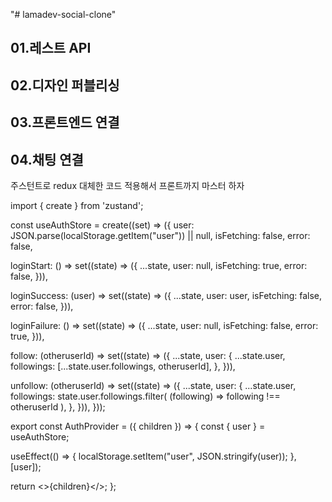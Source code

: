 "# lamadev-social-clone" 


## 01.레스트 API
## 02.디자인 퍼블리싱
## 03.프론트엔드 연결
## 04.채팅 연결



주스턴트로 redux 대체한 코드 적용해서 프론트까지 마스터 하자


import { create } from 'zustand';


const useAuthStore = create((set) => ({
  user: JSON.parse(localStorage.getItem("user")) || null,
  isFetching: false,
  error: false,

  loginStart: () =>
    set((state) => ({
      ...state,
      user: null,
      isFetching: true,
      error: false,
    })),

  loginSuccess: (user) =>
    set((state) => ({
      ...state,
      user: user,
      isFetching: false,
      error: false,
    })),

  loginFailure: () =>
    set((state) => ({
      ...state,
      user: null,
      isFetching: false,
      error: true,
    })),

  follow: (otheruserId) =>
    set((state) => ({
      ...state,
      user: {
        ...state.user,
        followings: [...state.user.followings, otheruserId],
      },
    })),

  unfollow: (otheruserId) =>
    set((state) => ({
      ...state,
      user: {
        ...state.user,
        followings: state.user.followings.filter(
          (following) => following !== otheruserId
        ),
      },
    })),
}));


export const AuthProvider = ({ children }) => {
  const { user } = useAuthStore;

  useEffect(() => {
    localStorage.setItem("user", JSON.stringify(user));
  }, [user]);

  return <>{children}</>;
};